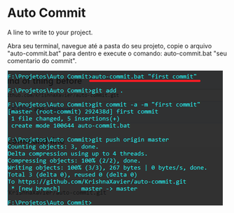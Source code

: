# Auto Commit
A line to write to your project.

Abra seu terminal, navegue até a pasta do seu projeto, copie o arquivo "auto-commit.bat" para dentro e execute o comando:
auto-commit.bat "seu comentario do commit".

<img src="README_images/ex-windows.png" />
